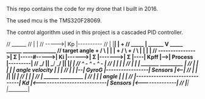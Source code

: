 This repo contains the code for my drone that I built in 2016. 

The used mcu is the TMS320F28069. 

The control algorithm used in this project is a cascaded PID controller. 

//        							    ______
//           						   |      |
//           				     ----->|  Kp  |----------
//           				    |      |______|			 | +
//                   _____      |       ______         __V__          _____    	 ______     _____________
//   target angle + /     \     |      |      |     + /     \      + /     \   	|      |   |             |
//  --------------->|  Σ  |-----#----->|  Ki  |------>|  Σ  |------->|  Σ  |----| Kpff |-->|   Process   |---------|
//           		\_____/            |______|       \_____/        \_____/   	|______|   |_____________|         |
//                    ^ -							     ^	-           ^	-   			                       |
//                    | 							     |      		|	                            	       |
//  				  |								     |              |   _______                   _________    |
//  				  |								     |              |  |       | angle velocity  |         |   |
//  				  |								     |              |--| GyroG |-----------------| Sensors |<--|
//  				  |								     |                 |_______|       		     |_________|   |
//  				  |								     |                                                         |
//           		  |							      ______    			              _________                |
//                    |                              |      |   			    angle    |         |               |
//                    |------------------------------|  Kd  |<---------------------------| Sensors |<--------------|
//                                                   |______|                			 |_________|
